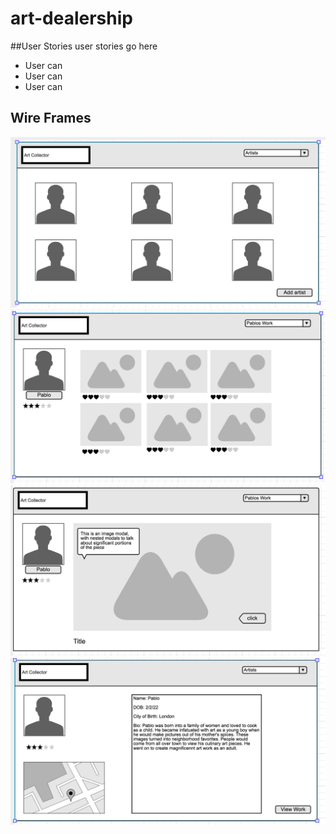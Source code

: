 # art-dealership

##User Stories
user stories go here

- User can
- User can
- User can

## Wire Frames
![alt text](https://github.com/amblount/art-dealership/blob/master/wireframes/artist_home.png "artist home")
![alt text](https://github.com/amblount/art-dealership/blob/master/wireframes/artist_pictures.png "artist index")
![alt text](https://github.com/amblount/art-dealership/blob/master/wireframes/artist_piece.png "artist show")
![alt text](https://github.com/amblount/art-dealership/blob/master/wireframes/artist_profile.png "artist profile")


